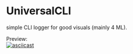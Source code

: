 # UniversalCLI
simple CLI logger for good visuals (mainly 4 ML).

Preview:  
[![asciicast](https://asciinema.org/a/309637.svg)](https://asciinema.org/a/309637)
